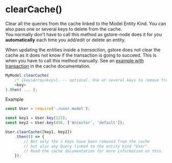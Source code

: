 # clearCache\(\)

Clear all the queries from the cache linked to the Model Entity Kind. You can also pass one or several keys to delete from the cache.  
You normally don't have to call this method as gstore-node does it for you **automatically** each time you add/edit or delete an entity.

When updating the entities inside a _transaction_, gstore does not clear the cache as it does not know if the transaction is going to succeed. This is when you have to call this method manually. See an [example with transaction](https://github.com/sebelga/gstore-node-docs/tree/628a1f9f6146f8c96072912cc5e99685bd2b97d8/cache.md#Transactions) in the cache documentation.

```javascript
MyModel.clearCache(
    /* {key|Array<key>}. -- optional. One or several keys to remove from the cache */
    <key>
).then( ... );
```

Example

```javascript
const User = require('./user.model');

const key1 = User.key(123);
const key2 = User.key(456, ['Ancestor', 'default']);

User.clearCache([key1, key2])
    .then(() => {
        // Not only the 2 keys have been removed from the cache
        // but also any Query linked to the entity kind "User".
        // Read the cache documentation for more information on this.
    });
```

